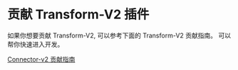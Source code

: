 # 贡献 Transform-V2 插件

如果你想要贡献 Transform-V2, 可以参考下面的 Transform-V2 贡献指南。 可以帮你快速进入开发。

[Connector-v2 贡献指南](https://github.com/apache/seatunnel/blob/dev/seatunnel-transforms-v2/README.zh.md)
